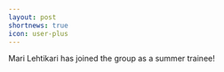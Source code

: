 ```yaml
---
layout: post
shortnews: true
icon: user-plus
---
```

Mari Lehtikari has joined the group as a summer trainee! 

